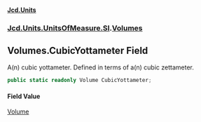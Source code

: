 #### [Jcd.Units](index.md 'index')
### [Jcd.Units.UnitsOfMeasure.SI](Jcd.Units.UnitsOfMeasure.SI.md 'Jcd.Units.UnitsOfMeasure.SI').[Volumes](Jcd.Units.UnitsOfMeasure.SI.Volumes.md 'Jcd.Units.UnitsOfMeasure.SI.Volumes')

## Volumes.CubicYottameter Field

A(n) cubic yottameter. Defined in terms of a(n) cubic zettameter.

```csharp
public static readonly Volume CubicYottameter;
```

#### Field Value
[Volume](Jcd.Units.UnitTypes.Volume.md 'Jcd.Units.UnitTypes.Volume')